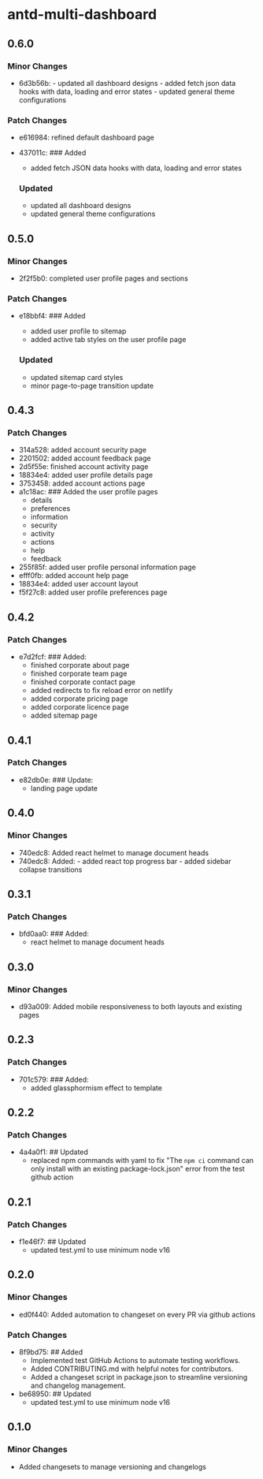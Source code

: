 # antd-multi-dashboard

## 0.6.0

### Minor Changes

- 6d3b56b: - updated all dashboard designs - added fetch json data hooks with data, loading and error states - updated general theme configurations

### Patch Changes

- e616984: refined default dashboard page
- 437011c: ### Added

  - added fetch JSON data hooks with data, loading and error states

  ### Updated

  - updated all dashboard designs
  - updated general theme configurations

## 0.5.0

### Minor Changes

- 2f2f5b0: completed user profile pages and sections

### Patch Changes

- e18bbf4: ### Added

  - added user profile to sitemap
  - added active tab styles on the user profile page

  ### Updated

  - updated sitemap card styles
  - minor page-to-page transition update

## 0.4.3

### Patch Changes

- 314a528: added account security page
- 2201502: added account feedback page
- 2d5f55e: finished account activity page
- 18834e4: added user profile details page
- 3753458: added account actions page
- a1c18ac: ### Added the user profile pages
  - details
  - preferences
  - information
  - security
  - activity
  - actions
  - help
  - feedback
- 255f85f: added user profile personal information page
- efff0fb: added account help page
- 18834e4: added user account layout
- f5f27c8: added user profile preferences page

## 0.4.2

### Patch Changes

- e7d2fcf: ### Added:
  - finished corporate about page
  - finished corporate team page
  - finished corporate contact page
  - added redirects to fix reload error on netlify
  - added corporate pricing page
  - added corporate licence page
  - added sitemap page

## 0.4.1

### Patch Changes

- e82db0e: ### Update:
  - landing page update

## 0.4.0

### Minor Changes

- 740edc8: Added react helmet to manage document heads
- 740edc8: Added: - added react top progress bar - added sidebar collapse transitions

## 0.3.1

### Patch Changes

- bfd0aa0: ### Added:
  - react helmet to manage document heads

## 0.3.0

### Minor Changes

- d93a009: Added mobile responsiveness to both layouts and existing pages

## 0.2.3

### Patch Changes

- 701c579: ### Added:
  - added glassphormism effect to template

## 0.2.2

### Patch Changes

- 4a4a0f1: ## Updated
  - replaced npm commands with yaml to fix "The `npm ci` command can only install with an existing package-lock.json" error from the test github action

## 0.2.1

### Patch Changes

- f1e46f7: ## Updated
  - updated test.yml to use minimum node v16

## 0.2.0

### Minor Changes

- ed0f440: Added automation to changeset on every PR via github actions

### Patch Changes

- 8f9bd75: ## Added
  - Implemented test GitHub Actions to automate testing workflows.
  - Added CONTRIBUTING.md with helpful notes for contributors.
  - Added a changeset script in package.json to streamline versioning and changelog management.
- be68950: ## Updated
  - updated test.yml to use minimum node v16

## 0.1.0

### Minor Changes

- Added changesets to manage versioning and changelogs
